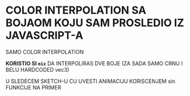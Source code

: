 # COLOR INTERPOLATION SA BOJAOM KOJU SAM PROSLEDIO IZ JAVASCRIPT-A

SAMO COLOR INTERPOLATION

**KORISTIO SI `mix`** DA INTERPOLIRAS DVE BOJE (ZA SADA SAMO CRNU I BELU HARDCODED vec3)

U SLEDECEM SKETCH-U CU UVESTI ANIMACIJU KORISCENJEM sin FUNKCIJE NA PRIMER



